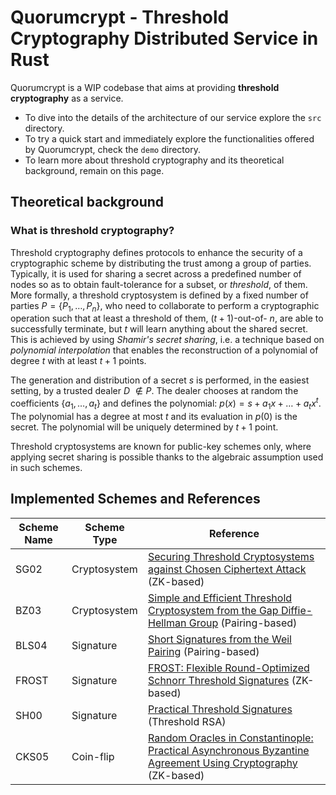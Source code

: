 # Quorumcrypt - Threshold Cryptography Distributed Service in Rust

Quorumcrypt is a WIP codebase that aims at providing **threshold cryptography** as a service.

- To dive into the details of the architecture of our service explore the `src` directory.
- To try a quick start and immediately explore the functionalities offered by Quorumcrypt, check the `demo` directory.
- To learn more about threshold cryptography and its theoretical background, remain on this page.

## Theoretical background

### What is threshold cryptography?

Threshold cryptography defines protocols to enhance the security of a cryptographic scheme by distributing the trust among a group of parties. 
Typically, it is used for sharing a secret across a predefined number of nodes so as to obtain fault-tolerance for a subset, 
or *threshold*, of them. 
More formally, a threshold cryptosystem is defined by a fixed number of parties $P = \{P_1, \dots, P_n\}$, who need to collaborate to perform a cryptographic operation such that at least a threshold of them, $(t+1)$-out-of- $n$, are able to successfully terminate, but $t$ will learn anything about the shared secret. 
This is achieved by using *Shamir's secret sharing*, i.e. a technique based on *polynomial interpolation* that enables the reconstruction 
of a polynomial of degree $t$ with at least $t+1$ points.


The generation and distribution of a secret $s$ is performed, in the easiest setting, by a trusted dealer $D$ $\notin P$. The dealer chooses at random the coefficients
$\{a_1, \dots, a_t\}$ and defines the polynomial: $p(x) = s + a_1 x + \dots + a_t x^t$. The polynomial has a degree at most $t$ and its evaluation 
in $p(0)$ is the secret. The polynomial will be uniquely determined by $t+1$ point.

Threshold cryptosystems are known for public-key schemes only, where applying secret sharing is possible thanks to the algebraic assumption used in such schemes.

## Implemented Schemes and References

| Scheme Name  | Scheme Type            | Reference                                                                                                                                                                          |
|--------------|------------------------|------------------------------------------------------------------------------------------------------------------------------------------------------------------------------------|
| SG02         | Cryptosystem           | [Securing Threshold Cryptosystems against Chosen Ciphertext Attack](https://link.springer.com/content/pdf/10.1007/s00145-001-0020-9.pdf) (ZK-based)                                |
| BZ03         | Cryptosystem           | [Simple and Efficient Threshold Cryptosystem from the Gap Diffie-Hellman Group](https://ieeexplore.ieee.org/stamp/stamp.jsp?tp=&arnumber=1258486) (Pairing-based)                  |
| BLS04        | Signature              | [Short Signatures from the Weil Pairing](https://www.iacr.org/archive/asiacrypt2001/22480516.pdf) (Pairing-based)                                                                  |
| FROST        | Signature              | [FROST: Flexible Round-Optimized Schnorr Threshold Signatures](https://eprint.iacr.org/2020/852.pdf) (ZK-based)                                                                    |     
| SH00         | Signature              | [Practical Threshold Signatures](https://www.iacr.org/archive/eurocrypt2000/1807/18070209-new.pdf) (Threshold RSA)                                                                 |
| CKS05        | Coin-flip              | [Random Oracles in Constantinople: Practical Asynchronous Byzantine Agreement Using Cryptography](https://link.springer.com/content/pdf/10.1007/s00145-005-0318-0.pdf) (ZK-based)  |

